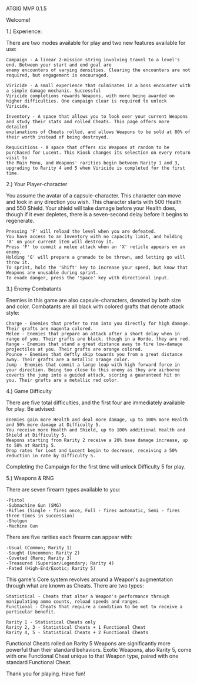 ATGIG MVP 0.1.5

Welcome! 

1.) Experience: 

There are two modes available for play and two new features available for use: 

	Campaign - A linear 2-mission string involving travel to a level's end. Between your start and end goal are 
	enemy encounters of varying densities. Clearing the encounters are not required, but engagement is encouraged. 

	Viricide - A small experience that culminates in a boss encounter with a simple damage mechanic. Successful 
	Viricide completions rewards Weapons, with more being awarded on higher difficulties. One campaign clear is required to unlock Viricide.

	Inventory - A space that allows you to look over your current Weapons and study their stats and rolled Cheats. This page offers more detailed 
	explanations of Cheats rolled, and allows Weapons to be sold at 80% of their worth instead of being destroyed.

	Requisitions - A space that offers six Weapons at random to be purchased for Lucent. This Kiosk changes its selection on every return visit to
	the Main Menu, and Weapons' rarities begin between Rarity 1 and 3, upgrading to Rarity 4 and 5 when Viricide is completed for the first time.  

2.) Your Player-character

You assume the avatar of a capsule-character. This character can move and look in any direction you wish. 
This character starts with 500 Health and 550 Shield. Your shield will take damage before your Health does, though if it ever depletes, there is 
a seven-second delay before it begins to regenerate. 

	Pressing 'F' will reload the level when you are defeated. 
 	You have access to an Inventory with no capacity limit, and holding 'X' on your current item will destroy it. 
  	Press 'F' to commit a melee attack when an 'X' reticle appears on an enemy. 
   	Holding 'G' will prepare a grenade to be thrown, and letting go will throw it. 
	To sprint, hold the 'Shift' key to increase your speed, but know that Weapons are unusable during sprint. 
 	To evade danger, press the 'Space' key with directional input. 

3.) Enemy Combatants

Enemies in this game are also capsule-characters, denoted by both size and color. Combatants are all black with colored grafts that denote 
attack style: 

	Charge - Enemies that prefer to ram into you directly for high damage. Their grafts are magenta colored.  
	Melee - Enemies that prepare an attack after a short delay when in range of you. Their grafts are black, though in a Horde, they are red.
	Range - Enemies that stand a great distance away to fire low-damage projectiles at you. Their grafts are orange colored.
	Pounce - Enemies that deftly skip towards you from a great distance away. Their grafts are a metallic orange color.
	Jump - Enemies that commit a large leap with high forward force in your direction. Being too close to this enemy as they are airborne
	coverts the jump into a guided attack, scoring a guaranteed hit on you. Their grafts are a metallic red color.

4.) Game Difficulty

There are five total difficulties, and the first four are immediately available for play. Be advised: 

	Enemies gain more Health and deal more damage, up to 100% more Health and 50% more damage at Difficulty 5. 
	You receive more Health and Shield, up to 100% additional Health and Shield at Difficulty 5. 
	Weapons starting from Rarity 2 receive a 20% base damage increase, up to 50% at Rarity 5. 
	Drop rates for Loot and Lucent begin to decrease, receiving a 50% reduction in rate by Difficulty 5.
 
Completing the Campaign for the first time will unlock Difficulty 5 for play. 

5.) Weapons & RNG

There are seven firearm types available to you:

	-Pistol 
	-Submachine Gun (SMG)
	-Rifles (Single - fires once, Full - fires automatic, Semi - fires three times in succession)
	-Shotgun 
	-Machine Gun 

There are five rarities each firearm can appear with:

	-Usual (Common; Rarity 1)
	-Sought (Uncommon; Rarity 2)
	-Coveted (Rare; Rarity 3)
	-Treasured (Superior/Legendary; Rarity 4)
	-Fated (High-End/Exotic; Rarity 5)

This game's Core system revolves around a Weapon's augmentation through what are known as Cheats. There are two
types:

	Statistical - Cheats that alter a Weapon's performance through manipulating ammo counts, reload speeds and ranges.
	Functional - Cheats that require a condition to be met to receive a particular benefit.
 
	Rarity 1 - Statistical Cheats only
	Rarity 2, 3 - Statistical Cheats + 1 Functional Cheat
	Rarity 4, 5 - Statistical Cheats + 2 Functional Cheats
 
Functional Cheats rolled on Rarity 5 Weapons are significantly more powerful than their standard behaviors. Exotic Weapons, also Rarity 5, 
come with one Functional Cheat unique to that Weapon type, paired with one standard Functional Cheat. 

Thank you for playing. Have fun!
